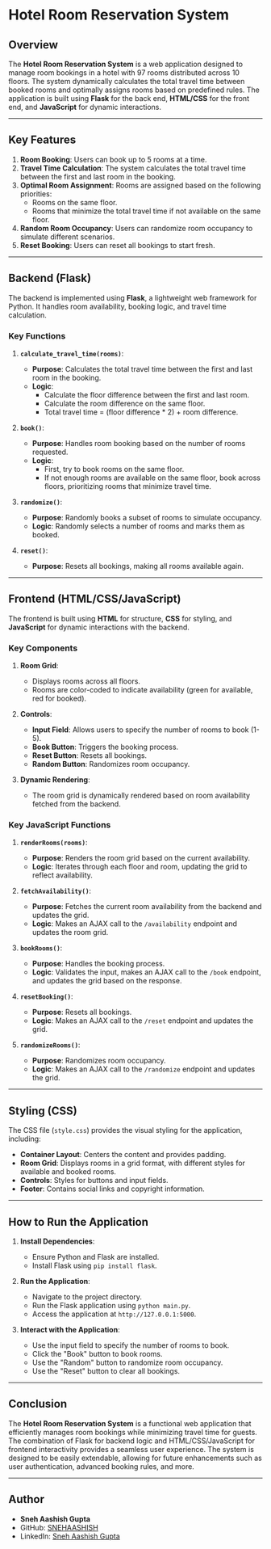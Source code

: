 # Hotel Room Reservation System

## Overview
The **Hotel Room Reservation System** is a web application designed to manage room bookings in a hotel with 97 rooms distributed across 10 floors. The system dynamically calculates the total travel time between booked rooms and optimally assigns rooms based on predefined rules. The application is built using **Flask** for the back end, **HTML/CSS** for the front end, and **JavaScript** for dynamic interactions.

---

## Key Features
1. **Room Booking**: Users can book up to 5 rooms at a time.
2. **Travel Time Calculation**: The system calculates the total travel time between the first and last room in the booking.
3. **Optimal Room Assignment**: Rooms are assigned based on the following priorities:
   - Rooms on the same floor.
   - Rooms that minimize the total travel time if not available on the same floor.
4. **Random Room Occupancy**: Users can randomize room occupancy to simulate different scenarios.
5. **Reset Booking**: Users can reset all bookings to start fresh.

---

## Backend (Flask)
The backend is implemented using **Flask**, a lightweight web framework for Python. It handles room availability, booking logic, and travel time calculation.

### Key Functions
1. **`calculate_travel_time(rooms)`**:
   - **Purpose**: Calculates the total travel time between the first and last room in the booking.
   - **Logic**:
     - Calculate the floor difference between the first and last room.
     - Calculate the room difference on the same floor.
     - Total travel time = (floor difference * 2) + room difference.

2. **`book()`**:
   - **Purpose**: Handles room booking based on the number of rooms requested.
   - **Logic**:
     - First, try to book rooms on the same floor.
     - If not enough rooms are available on the same floor, book across floors, prioritizing rooms that minimize travel time.

3. **`randomize()`**:
   - **Purpose**: Randomly books a subset of rooms to simulate occupancy.
   - **Logic**: Randomly selects a number of rooms and marks them as booked.

4. **`reset()`**:
   - **Purpose**: Resets all bookings, making all rooms available again.

---

## Frontend (HTML/CSS/JavaScript)
The frontend is built using **HTML** for structure, **CSS** for styling, and **JavaScript** for dynamic interactions with the backend.

### Key Components
1. **Room Grid**:
   - Displays rooms across all floors.
   - Rooms are color-coded to indicate availability (green for available, red for booked).

2. **Controls**:
   - **Input Field**: Allows users to specify the number of rooms to book (1-5).
   - **Book Button**: Triggers the booking process.
   - **Reset Button**: Resets all bookings.
   - **Random Button**: Randomizes room occupancy.

3. **Dynamic Rendering**:
   - The room grid is dynamically rendered based on room availability fetched from the backend.

### Key JavaScript Functions
1. **`renderRooms(rooms)`**:
   - **Purpose**: Renders the room grid based on the current availability.
   - **Logic**: Iterates through each floor and room, updating the grid to reflect availability.

2. **`fetchAvailability()`**:
   - **Purpose**: Fetches the current room availability from the backend and updates the grid.
   - **Logic**: Makes an AJAX call to the `/availability` endpoint and updates the room grid.

3. **`bookRooms()`**:
   - **Purpose**: Handles the booking process.
   - **Logic**: Validates the input, makes an AJAX call to the `/book` endpoint, and updates the grid based on the response.

4. **`resetBooking()`**:
   - **Purpose**: Resets all bookings.
   - **Logic**: Makes an AJAX call to the `/reset` endpoint and updates the grid.

5. **`randomizeRooms()`**:
   - **Purpose**: Randomizes room occupancy.
   - **Logic**: Makes an AJAX call to the `/randomize` endpoint and updates the grid.

---

## Styling (CSS)
The CSS file (`style.css`) provides the visual styling for the application, including:
- **Container Layout**: Centers the content and provides padding.
- **Room Grid**: Displays rooms in a grid format, with different styles for available and booked rooms.
- **Controls**: Styles for buttons and input fields.
- **Footer**: Contains social links and copyright information.

---

## How to Run the Application
1. **Install Dependencies**:
   - Ensure Python and Flask are installed.
   - Install Flask using `pip install flask`.

2. **Run the Application**:
   - Navigate to the project directory.
   - Run the Flask application using `python main.py`.
   - Access the application at `http://127.0.0.1:5000`.

3. **Interact with the Application**:
   - Use the input field to specify the number of rooms to book.
   - Click the "Book" button to book rooms.
   - Use the "Random" button to randomize room occupancy.
   - Use the "Reset" button to clear all bookings.

---

## Conclusion
The **Hotel Room Reservation System** is a functional web application that efficiently manages room bookings while minimizing travel time for guests. The combination of Flask for backend logic and HTML/CSS/JavaScript for frontend interactivity provides a seamless user experience. The system is designed to be easily extendable, allowing for future enhancements such as user authentication, advanced booking rules, and more.

---

## Author
- **Sneh Aashish Gupta**
- GitHub: [SNEHAASHISH](https://github.com/SNEHAASHISH)
- LinkedIn: [Sneh Aashish Gupta](https://www.linkedin.com/in/sneh-aashish-gupta/)
